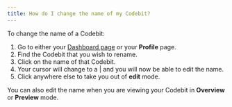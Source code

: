 ```yaml
---
title: How do I change the name of my Codebit?
---
```


To change the name of a Codebit:

  1. Go to either your [Dashboard page](http://www.codecademy.com/dashboard) or your **Profile** page.
  2. Find the Codebit that you wish to rename.
  3. Click on the name of that Codebit.
  4. Your cursor will change to a | and you will now be able to edit the name.
  5. Click anywhere else to take you out of **edit** mode.

  You can also edit the name when you are viewing your Codebit in **Overview** or **Preview** mode.
